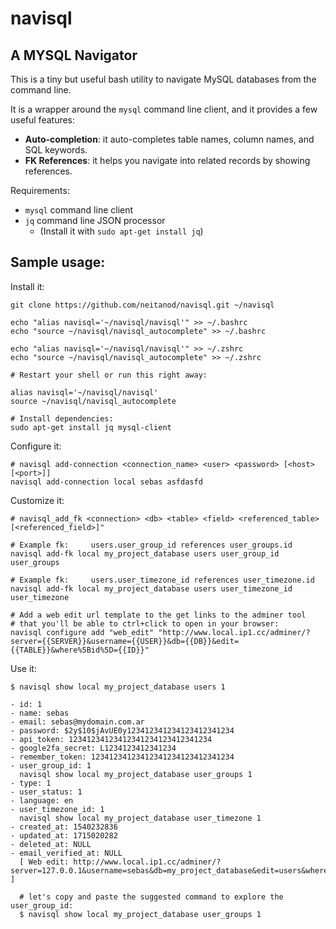 navisql
=======
A MYSQL Navigator
-----------------

This is a tiny but useful bash utility to navigate MySQL databases from the command line.

It is a wrapper around the `mysql` command line client, and it provides a few useful features: 

- **Auto-completion**: it auto-completes table names, column names, and SQL keywords.
- **FK References**: it helps you navigate into related records by showing references.

Requirements:
- `mysql` command line client
- `jq` command line JSON processor
  - (Install it with `sudo apt-get install jq`)

Sample usage:
-------------

Install it:

    git clone https://github.com/neitanod/navisql.git ~/navisql

    echo "alias navisql='~/navisql/navisql'" >> ~/.bashrc
    echo "source ~/navisql/navisql_autocomplete" >> ~/.bashrc

    echo "alias navisql='~/navisql/navisql'" >> ~/.zshrc
    echo "source ~/navisql/navisql_autocomplete" >> ~/.zshrc

    # Restart your shell or run this right away:

    alias navisql='~/navisql/navisql'
    source ~/navisql/navisql_autocomplete

    # Install dependencies:
    sudo apt-get install jq mysql-client

Configure it:

    # navisql add-connection <connection_name> <user> <password> [<host> [<port>]]
    navisql add-connection local sebas asfdasfd

Customize it:

    # navisql_add_fk <connection> <db> <table> <field> <referenced_table> [<referenced_field>]"

    # Example fk:     users.user_group_id references user_groups.id
    navisql add-fk local my_project_database users user_group_id user_groups

    # Example fk:     users.user_timezone_id references user_timezone.id
    navisql add-fk local my_project_database users user_timezone_id user_timezone

    # Add a web edit url template to the get links to the adminer tool
    # that you'll be able to ctrl+click to open in your browser:
    navisql configure add "web_edit" "http://www.local.ip1.cc/adminer/?server={{SERVER}}&username={{USER}}&db={{DB}}&edit={{TABLE}}&where%5Bid%5D={{ID}}"

Use it:

    $ navisql show local my_project_database users 1

    - id: 1
    - name: sebas
    - email: sebas@mydomain.com.ar
    - password: $2y$10$jAvUE0y123412341234123412341234
    - api_token: 12341234123412341234123412341234
    - google2fa_secret: L1234123412341234
    - remember_token: 12341234123412341234123412341234
    - user_group_id: 1
      navisql show local my_project_database user_groups 1
    - type: 1
    - user_status: 1
    - language: en
    - user_timezone_id: 1
      navisql show local my_project_database user_timezone 1
    - created_at: 1540232836
    - updated_at: 1715020282
    - deleted_at: NULL
    - email_verified_at: NULL
      [ Web edit: http://www.local.ip1.cc/adminer/?server=127.0.0.1&username=sebas&db=my_project_database&edit=users&where%5Bid%5D=1 ]

      # let's copy and paste the suggested command to explore the user_group_id:
      $ navisql show local my_project_database user_groups 1
